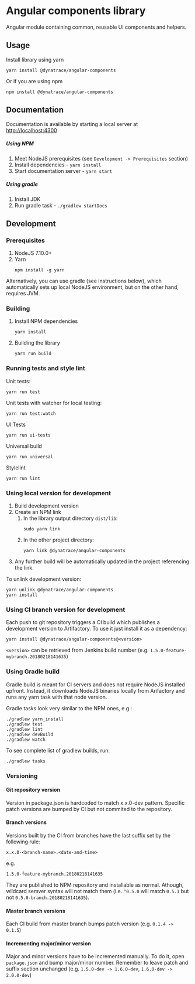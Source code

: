 # Angular components library

Angular module containing common, reusable UI components and helpers.

## Usage

Install library using yarn
```
yarn install @dynatrace/angular-components
```
Or if you are using npm
```
npm install @dynatrace/angular-components
```

## Documentation

Documentation is available by starting a local server at <http://localhost:4300>

##### Using NPM
   1. Meet NodeJS prerequisites (see `Development -> Prerequisites` section)
   1. Install dependencies - `yarn install`
   1. Start documentation server - `yarn start` 

##### Using gradle
   1. Install JDK
   1. Run gradle task - `./gradlew startDocs`

## Development

### Prerequisites

1. NodeJS 7.10.0+
1. Yarn
   ```
   npm install -g yarn
   ```
Alternatively, you can use gradle (see instructions below), which automatically sets up local NodeJS environment,
but on the other hand, requires JVM. 

### Building
1. Install NPM dependencies
   ```
   yarn install
   ```
1. Building the library
   ```
   yarn run build
   ```

### Running tests and style lint

Unit tests:
```
yarn run test
```

Unit tests with watcher for local testing:
```
yarn run test:watch
```

UI Tests
```
yarn run ui-tests
```

Universal build
```
yarn run universal
```

Stylelint
```
yarn run lint
```

### Using local version for development

1. Build development version
1. Create an NPM link
   1. In the library output directory `dist/lib`:
      ```
      sudo yarn link
      ```
   1. In the other project directory:
      ```
      yarn link @dynatrace/angular-components
      ```
1. Any further build will be automatically updated in the project referencing the link.

To unlink development version:
```
yarn unlink @dynatrace/angular-components
yarn install
```

### Using CI branch version for development

Each push to git repository triggers a CI build which publishes a development version to Artifactory. 
To use it just install it as a dependency:
```
yarn install @dynatrace/angular-components@<version>
``` 
`<version>` can be retrieved from Jenkins build number (e.g. `1.5.0-feature-mybranch.20180218141635`)

### Using Gradle build

Gradle build is meant for CI servers and does not require NodeJS installed upfront. 
Instead, it downloads NodeJS binaries locally from Arifactory and runs any yarn task with that node version.

Gradle tasks look very similar to the NPM ones, e.g.:
```
./gradlew yarn_install
./gradlew test
./gradlew lint
./gradlew devBuild
./gradlew watch
``` 
To see complete list of gradlew builds, run:
```
./gradlew tasks
```

### Versioning

#### Git repository version

Version in package.json is hardcoded to match x.x.0-dev pattern. 
Specific patch versions are bumped by CI but not commited to the repository.

#### Branch versions

Versions built by the CI from branches have the last suffix set by the following rule:

`x.x.0-<branch-name>.<date-and-time>`

e.g. 

`1.5.0-feature-mybranch.20180218141635`

They are published to NPM repository and installable as normal. 
Athough, wildcard semver syntax will not match them (i.e. `^0.5.0` will match `0.5.1` but not `0.5.0-branch.20180218141635`).

#### Master branch versions

Each CI build from master branch bumps patch version (e.g. `0.1.4 -> 0.1.5`)

#### Incrementing major/minor version

Major and minor versions have to be incremented manually. 
To do it, open `package.json` and bump major/minor number.
Remember to leave patch and suffix section unchanged (e.g. `1.5.0-dev -> 1.6.0-dev`, `1.6.0-dev -> 2.0.0-dev`)
